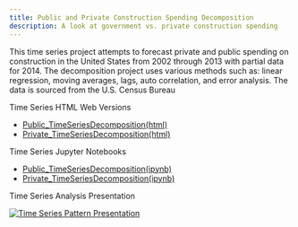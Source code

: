 ```yaml
---
title: Public and Private Construction Spending Decomposition
description: A look at government vs. private construction spending 
---
```


This time series project attempts to forecast private and public spending on construction in the United States from 2002 through 2013 with partial data for 2014. The decomposition project uses various methods such as: linear regression, moving averages, lags, auto correlation, and error analysis. The data is sourced from the U.S. Census Bureau  

Time Series HTML Web Versions
- [Public_TimeSeriesDecomposition(html)](Public_TimeSeriesDecomposition.html)
- [Private_TimeSeriesDecomposition(html)](Private_TimeSeriesDecomposition.html)

Time Series Jupyter Notebooks
- [Public_TimeSeriesDecomposition(ipynb)](Public_TimeSeriesDecomposition.ipynb)
- [Private_TimeSeriesDecomposition(ipynb)](Private_TimeSeriesDecomposition.ipynb)

Time Series Analysis Presentation

[![Time Series Pattern Presentation](https://img.youtube.com/vi/j5S_TNHcGQs/0.jpg)](http://www.youtube.com/watch?v=j5S_TNHcGQs)
